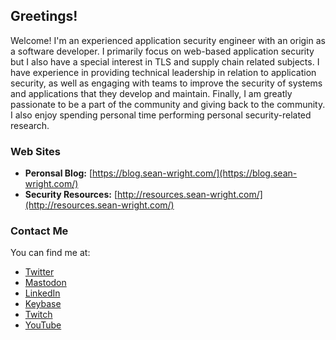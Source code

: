 ## Greetings!

Welcome! I'm an experienced application security engineer with an origin as a software developer. I primarily focus on web-based application security but I also have a special interest in TLS and supply chain related subjects. I have experience in providing technical leadership in relation to application security, as well as engaging with teams to improve the security of systems and applications that they develop and maintain. Finally, I am greatly passionate to be a part of the community and giving back to the community. I also enjoy spending personal time performing personal security-related research.

### Web Sites

* **Peronsal Blog:** [https://blog.sean-wright.com/](https://blog.sean-wright.com/)
* **Security Resources:** [http://resources.sean-wright.com/](http://resources.sean-wright.com/)

### Contact Me

You can find me at:

* [Twitter](https://twitter.com/SeanWrightSec)
* <a rel="me" href="https://infosec.exchange/@SeanWrightSec">Mastodon</a>
* [LinkedIn](https://www.linkedin.com/in/seanwright01/)
* [Keybase](https://keybase.io/sean_wright)
* [Twitch](https://www.twitch.tv/seanwrightsec)
* [YouTube](https://www.youtube.com/channel/UC79ThesxTbp9QRX45kMpoLA)
